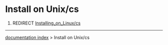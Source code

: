 # Install on Unix/cs
1.  REDIRECT [Installing\_on\_Linux/cs](Installing_on_Linux/cs.md)

---
[documentation index](../README.md) > Install on Unix/cs
